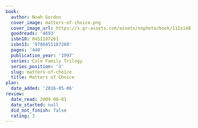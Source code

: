 ```yaml
---
book:
  author: Noah Gordon
  cover_image: matters-of-choice.png
  cover_image_url: https://s.gr-assets.com/assets/nophoto/book/111x148-bcc042a9c91a29c1d680899eff700a03.png
  goodreads: '4693'
  isbn10: 0451187261
  isbn13: '9780451187260'
  pages: '448'
  publication_year: '1997'
  series: Cole Family Trilogy
  series_position: '3'
  slug: matters-of-choice
  title: Matters of Choice
plan:
  date_added: '2016-05-06'
review:
  date_read: 2009-08-01
  date_started: null
  did_not_finish: false
  rating: 3
---
```

